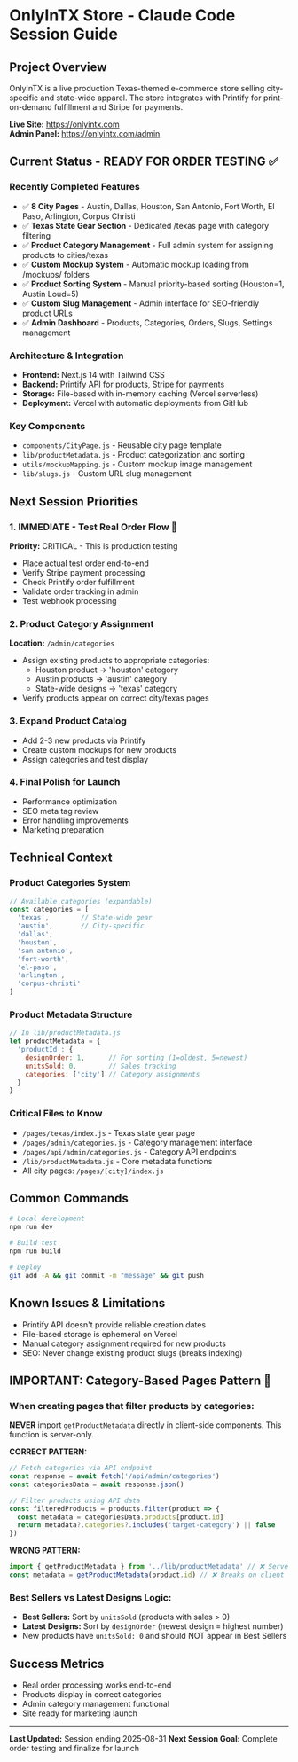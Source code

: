 # OnlyInTX Store - Claude Code Session Guide

## Project Overview
OnlyInTX is a live production Texas-themed e-commerce store selling city-specific and state-wide apparel. The store integrates with Printify for print-on-demand fulfillment and Stripe for payments.

**Live Site:** https://onlyintx.com  
**Admin Panel:** https://onlyintx.com/admin  

## Current Status - READY FOR ORDER TESTING ✅

### Recently Completed Features
- ✅ **8 City Pages** - Austin, Dallas, Houston, San Antonio, Fort Worth, El Paso, Arlington, Corpus Christi
- ✅ **Texas State Gear Section** - Dedicated /texas page with category filtering
- ✅ **Product Category Management** - Full admin system for assigning products to cities/texas
- ✅ **Custom Mockup System** - Automatic mockup loading from /mockups/ folders
- ✅ **Product Sorting System** - Manual priority-based sorting (Houston=1, Austin Loud=5)
- ✅ **Custom Slug Management** - Admin interface for SEO-friendly product URLs
- ✅ **Admin Dashboard** - Products, Categories, Orders, Slugs, Settings management

### Architecture & Integration
- **Frontend:** Next.js 14 with Tailwind CSS
- **Backend:** Printify API for products, Stripe for payments
- **Storage:** File-based with in-memory caching (Vercel serverless)
- **Deployment:** Vercel with automatic deployments from GitHub

### Key Components
- `components/CityPage.js` - Reusable city page template
- `lib/productMetadata.js` - Product categorization and sorting
- `utils/mockupMapping.js` - Custom mockup image management
- `lib/slugs.js` - Custom URL slug management

## Next Session Priorities

### 1. IMMEDIATE - Test Real Order Flow 🚨
**Priority:** CRITICAL - This is production testing
- Place actual test order end-to-end
- Verify Stripe payment processing
- Check Printify order fulfillment
- Validate order tracking in admin
- Test webhook processing

### 2. Product Category Assignment
**Location:** `/admin/categories`
- Assign existing products to appropriate categories:
  - Houston product → 'houston' category
  - Austin products → 'austin' category  
  - State-wide designs → 'texas' category
- Verify products appear on correct city/texas pages

### 3. Expand Product Catalog
- Add 2-3 new products via Printify
- Create custom mockups for new products
- Assign categories and test display

### 4. Final Polish for Launch
- Performance optimization
- SEO meta tag review
- Error handling improvements
- Marketing preparation

## Technical Context

### Product Categories System
```javascript
// Available categories (expandable)
const categories = [
  'texas',        // State-wide gear
  'austin',       // City-specific
  'dallas', 
  'houston',
  'san-antonio',
  'fort-worth',
  'el-paso', 
  'arlington',
  'corpus-christi'
]
```

### Product Metadata Structure
```javascript
// In lib/productMetadata.js
let productMetadata = {
  'productId': {
    designOrder: 1,      // For sorting (1=oldest, 5=newest)
    unitsSold: 0,        // Sales tracking
    categories: ['city'] // Category assignments
  }
}
```

### Critical Files to Know
- `/pages/texas/index.js` - Texas state gear page
- `/pages/admin/categories.js` - Category management interface
- `/pages/api/admin/categories.js` - Category API endpoints
- `/lib/productMetadata.js` - Core metadata functions
- All city pages: `/pages/[city]/index.js`

## Common Commands
```bash
# Local development
npm run dev

# Build test
npm run build

# Deploy
git add -A && git commit -m "message" && git push
```

## Known Issues & Limitations
- Printify API doesn't provide reliable creation dates
- File-based storage is ephemeral on Vercel
- Manual category assignment required for new products
- SEO: Never change existing product slugs (breaks indexing)

## IMPORTANT: Category-Based Pages Pattern 🚨

### When creating pages that filter products by categories:
**NEVER** import `getProductMetadata` directly in client-side components. This function is server-only.

**CORRECT PATTERN:**
```javascript
// Fetch categories via API endpoint
const response = await fetch('/api/admin/categories')
const categoriesData = await response.json()

// Filter products using API data
const filteredProducts = products.filter(product => {
  const metadata = categoriesData.products[product.id]
  return metadata?.categories?.includes('target-category') || false
})
```

**WRONG PATTERN:**
```javascript
import { getProductMetadata } from '../lib/productMetadata' // ❌ Server-only function
const metadata = getProductMetadata(product.id) // ❌ Breaks on client
```

### Best Sellers vs Latest Designs Logic:
- **Best Sellers:** Sort by `unitsSold` (products with sales > 0)
- **Latest Designs:** Sort by `designOrder` (newest design = highest number)
- New products have `unitsSold: 0` and should NOT appear in Best Sellers

## Success Metrics
- Real order processing works end-to-end
- Products display in correct categories
- Admin category management functional
- Site ready for marketing launch

---
**Last Updated:** Session ending 2025-08-31
**Next Session Goal:** Complete order testing and finalize for launch